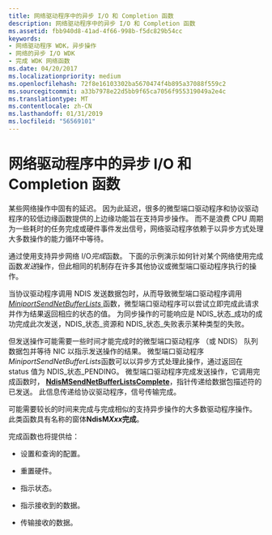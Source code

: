 ```yaml
---
title: 网络驱动程序中的异步 I/O 和 Completion 函数
description: 网络驱动程序中的异步 I/O 和 Completion 函数
ms.assetid: fbb940d8-41ad-4f66-998b-f5dc829b54cc
keywords:
- 网络驱动程序 WDK，异步操作
- 网络的异步 I/O WDK
- 完成 WDK 网络函数
ms.date: 04/20/2017
ms.localizationpriority: medium
ms.openlocfilehash: 72f8e16103302ba5670474f4b895a37088f559c2
ms.sourcegitcommit: a33b7978e22d5bb9f65ca7056f955319049a2e4c
ms.translationtype: MT
ms.contentlocale: zh-CN
ms.lasthandoff: 01/31/2019
ms.locfileid: "56569101"
---
```

# <a name="asynchronous-io-and-completion-functions-in-network-drivers"></a>网络驱动程序中的异步 I/O 和 Completion 函数





某些网络操作中固有的延迟。 因为此延迟，很多的微型端口驱动程序和协议驱动程序的较低边缘函数提供的上边缘功能旨在支持异步操作。 而不是浪费 CPU 周期为一些耗时的任务完成或硬件事件发出信号，网络驱动程序依赖于以异步方式处理大多数操作的能力循环中等待。

通过使用支持异步网络 I/O*完成*函数。 下面的示例演示如何针对某个网络使用完成函数*发送*操作，但此相同的机制存在许多其他协议或微型端口驱动程序执行的操作。

当协议驱动程序调用 NDIS 发送数据包时，从而导致微型端口驱动程序调用[ *MiniportSendNetBufferLists* ](https://msdn.microsoft.com/library/windows/hardware/ff559440)函数，微型端口驱动程序可以尝试立即完成此请求并作为结果返回相应的状态的值。 为同步操作的可能响应是 NDIS\_状态\_成功的成功完成此次发送，NDIS\_状态\_资源和 NDIS\_状态\_失败表示某种类型的失败。

但发送操作可能需要一些时间才能完成时的微型端口驱动程序 （或 NDIS） 队列数据包并等待 NIC 以指示发送操作的结果。 微型端口驱动程序*MiniportSendNetBufferLists*函数可以以异步方式处理此操作，通过返回在 status 值为 NDIS\_状态\_PENDING。 微型端口驱动程序完成发送操作，它调用完成函数时， [ **NdisMSendNetBufferListsComplete**](https://msdn.microsoft.com/library/windows/hardware/ff563668)，指针传递给数据包描述符的已发送。 此信息传递给协议驱动程序，信号传输完成。

可能需要较长的时间来完成与完成相似的支持异步操作的大多数驱动程序操作。 此类函数具有名称的窗体**NdisM*Xxx*完成**。

完成函数也将提供给：

-   设置和查询的配置。

-   重置硬件。

-   指示状态。

-   指示接收到的数据。

-   传输接收的数据。

 

 





